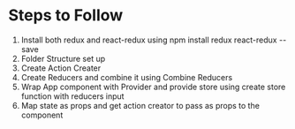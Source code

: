 # Steps to Follow
1. Install both redux and react-redux using npm install redux react-redux --save
2. Folder Structure set up 
3. Create Action Creater 
4. Create Reducers and combine it using Combine Reducers
5. Wrap App component with Provider and provide store using create store function with reducers input 
6. Map state as props and get action creator to pass as props to the component 